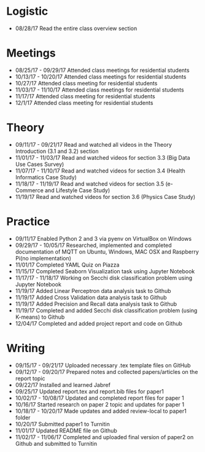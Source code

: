# Logistic

* 08/28/17 Read the entire class overview section 

# Meetings

* 08/25/17 - 09/29/17 Attended class meetings for residential students
* 10/13/17 - 10/20/17 Attended class meetings for residential students
* 10/27/17 Attended class meeting for residential students
* 11/03/17 - 11/10/17 Attended class meetings for residential students
* 11/17/17 Attended class meeting for residential students
* 12/1/17 Attended class meeting for residential students

# Theory

* 09/11/17 - 09/21/17 Read and watched all videos in the Theory Introduction (3.1 and 3.2) section
* 11/01/17 - 11/03/17 Read and watched videos for section 3.3 (Big Data Use Cases Survey)
* 11/07/17 - 11/10/17 Read and watched videos for section 3.4 (Health Informatics Case Study)
* 11/18/17 - 11/19/17 Read and watched videos for section 3.5 (e-Commerce and Lifestyle Case Study)
* 11/19/17 Read and watched videos for section 3.6 (Physics Case Study)

# Practice

* 09/11/17 Enabled Python 2 and 3 via pyenv on VirtualBox on Windows
* 09/29/17 - 10/05/17 Researched, implemented and completed documentation of MQTT on Ubuntu, Windows, MAC OSX and Raspberry Pi(no implementation)
* 11/01/17 Completed YAML Quiz on Piazza
* 11/15/17 Completed Seaborn Visualization task using Jupyter Notebook
* 11/17/17 - 11/18/17 Working on Secchi disk classification problem using Jupyter Notebook
* 11/19/17 Added Linear Perceptron data analysis task to Github
* 11/19/17 Added Cross Validation data analysis task to Github
* 11/19/17 Added Precision and Recall data analysis task to Github
* 11/19/17 Completed and added Secchi disk classification problem (using K-means) to Github
* 12/04/17 Completed and added project report and code on Github

# Writing
 
* 09/15/17 - 09/21/17 Uploaded necessary .tex template files on GitHub 
* 09/12/17 - 09/20/17 Prepared notes and collected papers/articles on the report topic
* 09/22/17 Installed and learned Jabref
* 09/25/17 Updated report.tex and report.bib files for paper1
* 10/02/17 - 10/08/17 Updated and completed report files for paper 1
* 10/16/17 Started research on paper 2 topic and updates for paper 1
* 10/18/17 - 10/20/17 Made updates and added review-local to paper1 folder
* 10/20/17 Submitted paper1 to Turnitin
* 11/01/17 Updated README file on Github
* 11/02/17 - 11/06/17 Completed and uploaded final version of paper2 on Github and submitted to Turnitin
